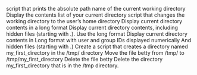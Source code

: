 script that prints the absolute path name of the current working directory
Display the contents list of your current directory
script that changes the working directory to the user’s home directory
Display current directory contents in a long format
Display current directory contents, including hidden files (starting with .). Use the long format
Display current directory contents in Long format with user and group IDs displayed numerically And hidden files (starting with .)
Create a script that creates a directory named my_first_directory in the /tmp/ directory
Move the file betty from /tmp/ to /tmp/my_first_directory
Delete the file betty
Delete the directory my_first_directory that is in the /tmp directory.

